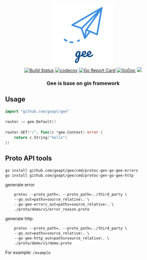 <p align="center">
<img src="gee.png"/>
<br/>
<a href="https://github.com/goapt/gee/actions"><img src="https://github.com/goapt/gee/workflows/build/badge.svg" alt="Build Status"></a>
<a href="https://codecov.io/gh/goapt/gee"><img src="https://codecov.io/gh/goapt/gee/branch/master/graph/badge.svg" alt="codecov"></a>
<a href="https://goreportcard.com/report/github.com/goapt/gee"><img src="https://goreportcard.com/badge/github.com/goapt/gee" alt="Go Report Card
"></a>
<a href="https://pkg.go.dev/github.com/goapt/gee"><img src="https://img.shields.io/badge/go.dev-reference-007d9c?logo=go&logoColor=white&style=flat-square" alt="GoDoc"></a>
<a href="https://opensource.org/licenses/mit-license.php" rel="nofollow"><img src="https://badges.frapsoft.com/os/mit/mit.svg?v=103"></a>
</p>

<h3 align="center">Gee is base on gin framework</h3>

## Usage

```go
import "github.com/goapt/gee"

router := gee.Default()

router.GET("/", func(c *gee.Context) error {
    return c.String("hello")
})

```


## Proto API tools

```
go install github.com/goapt/gee/cmd/protoc-gen-go-gee-errors
go install github.com/goapt/gee/cmd/protoc-gen-go-gee-http
```

generate error
```shell
	protoc --proto_path=. --proto_path=../third_party \
	--go_out=paths=source_relative:. \
	--go-gee-errors_out=paths=source_relative:. \
	./proto/demo/v1/error_reason.proto
```

generate http
```shell
    protoc --proto_path=. --proto_path=../third_party \
    --go_out=paths=source_relative:. \
    --go-gee-http_out=paths=source_relative:. \
    ./proto/demo/v1/demo.proto
```

For example: `/example`
